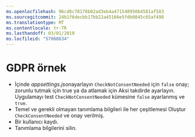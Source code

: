 ```yaml
---
ms.openlocfilehash: 96cd8c78178b02ad3eb4a471540950b4581af583
ms.sourcegitcommit: 24b1f6decbb17bb22a45166e5fdb0845c65af498
ms.translationtype: MT
ms.contentlocale: tr-TR
ms.lasthandoff: 03/01/2019
ms.locfileid: "57068634"
---
```

# <a name="gdpr-sample"></a>GDPR örnek

* İçinde *appsettings.json*ayarlayın `CheckNotConsentNeeded` için `false` onay; zorunlu tutmak için true ya da atlamak için Aksi takdirde ayarlayın. Uygulamayı test `CheckNotConsentNeeded` kümesine `false` ayarlanmış ve `true`.
* Temel ve gerekli olmayan tanımlama bilgileri ile her çeşitlemesi Oluştur `CheckConsentNeeded` ve onay verilmiş.
* Bir kullanıcı kaydı.
* Tanımlama bilgilerini silin.
